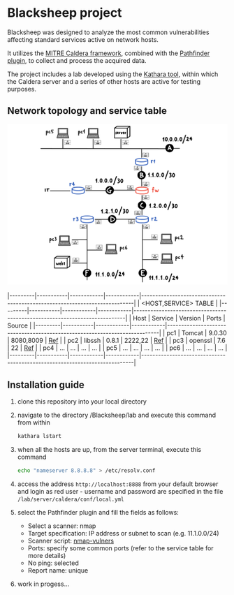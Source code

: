 # Blacksheep project

Blacksheep was designed to analyze the most common vulnerabilities affecting standard services active on network hosts.

It utilizes the [MITRE Caldera framework](https://github.com/mitre/caldera), combined with the [Pathfinder plugin](https://github.com/center-for-threat-informed-defense/caldera_pathfinder), to collect and process the acquired data.

The project includes a lab developed using the [Kathara tool](https://github.com/KatharaFramework/Kathara), within which the Caldera server and a series of other hosts are active for testing purposes.

## Network topology and service table

![](rete.jpeg)

|---------|-----------|------------|------------|---------------------------------------------------------------------------|
|                                              <HOST,SERVICE> TABLE                                                         |
|---------|-----------|------------|------------|---------------------------------------------------------------------------|
| Host    | Service   | Version    | Ports      | Source                                                                    |
|---------|-----------|------------|------------|---------------------------------------------------------------------------|
| pc1     | Tomcat    | 9.0.30     | 8080,8009  | [Ref](https://github.com/vulhub/vulhub/tree/master/tomcat/CVE-2020-1938)  |
| pc2     | libssh    | 0.8.1      | 2222,22    | [Ref](https://github.com/vulhub/vulhub/tree/master/libssh/CVE-2018-10933) |
| pc3     | openssl   | 7.6        | 22         | [Ref](https://vulners.com/cve/CVE-2018-15473)                             |
| pc4     |  ...      |     ...    |    ...     |                    ...                                                    |
| pc5     |  ...      |     ...    |    ...     |                    ...                                                    |
| pc6     |  ...      |     ...    |    ...     |                    ...                                                    |
|---------|-----------|------------|------------|---------------------------------------------------------------------------|

## Installation guide

1. clone this repository into your local directory

2. navigate to the directory /Blacksheep/lab and execute this command from within
    ```Bash
    kathara lstart
    ```

3. when all the hosts are up, from the server terminal, execute this command
    ```Bash
    echo "nameserver 8.8.8.8" > /etc/resolv.conf
    ```

4. access the address `http://localhost:8888` from your default browser and login as red user - username and password are specified in the file `/lab/server/caldera/conf/local.yml`

5. select the Pathfinder plugin and fill the fields as follows:  
    - Select a scanner: nmap  
    - Target specification: IP address or subnet to scan (e.g. 11.1.0.0/24)  
    - Scanner script: [nmap-vulners](https://github.com/vulnersCom/nmap-vulners/tree/bbf53dd085f8d810921ee00ccf85bdb329d59514)
    - Ports: specify some common ports (refer to the service table for more details)
    - No ping: selected
    - Report name: unique

6. work in progess...